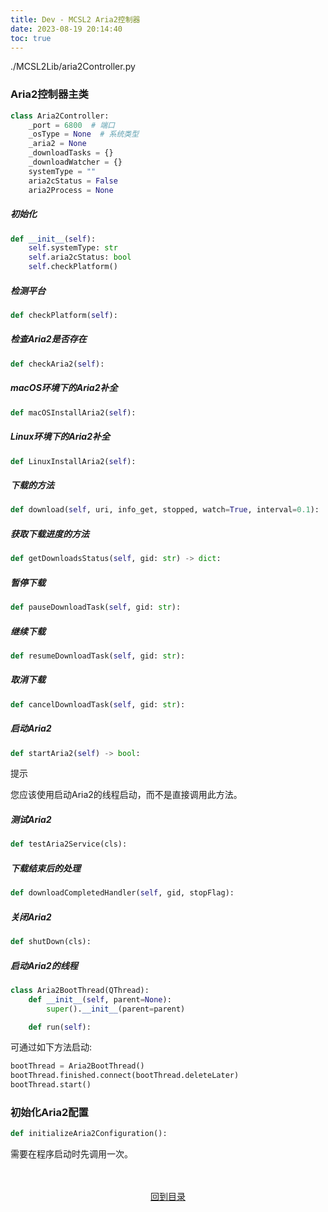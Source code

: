 ```yaml
---
title: Dev - MCSL2 Aria2控制器
date: 2023-08-19 20:14:40
toc: true
---
```

./MCSL2Lib/aria2Controller.py  
### Aria2控制器主类
```python
class Aria2Controller:
    _port = 6800  # 端口
    _osType = None  # 系统类型
    _aria2 = None
    _downloadTasks = {}
    _downloadWatcher = {}
    systemType = ""
    aria2cStatus = False
    aria2Process = None
```
##### 初始化
```python
def __init__(self):
    self.systemType: str
    self.aria2cStatus: bool
    self.checkPlatform()
```
##### 检测平台
```python
def checkPlatform(self):
```

##### 检查Aria2是否存在
```python
def checkAria2(self):
```

##### macOS环境下的Aria2补全
```python
def macOSInstallAria2(self):
```

##### Linux环境下的Aria2补全
```python
def LinuxInstallAria2(self):
```

##### 下载的方法
```python
def download(self, uri, info_get, stopped, watch=True, interval=0.1):
```

##### 获取下载进度的方法
```python
def getDownloadsStatus(self, gid: str) -> dict:
```

##### 暂停下载
```python
def pauseDownloadTask(self, gid: str):
```

##### 继续下载
```python
def resumeDownloadTask(self, gid: str):
```

##### 取消下载
```python
def cancelDownloadTask(self, gid: str):
```

##### 启动Aria2
```python
def startAria2(self) -> bool:
```
<div class="custom-block tip">
  <p class="custom-block-title">提示</p>
  <p class="custom-block-text">您应该使用启动Aria2的线程启动，而不是直接调用此方法。</p>
</div>

##### 测试Aria2
```python
def testAria2Service(cls):
```

##### 下载结束后的处理
```python
def downloadCompletedHandler(self, gid, stopFlag):
```

##### 关闭Aria2
```python
def shutDown(cls):
```

##### 启动Aria2的线程
```python
class Aria2BootThread(QThread):
    def __init__(self, parent=None):
        super().__init__(parent=parent)

    def run(self):
```
可通过如下方法启动:  
```python
bootThread = Aria2BootThread()
bootThread.finished.connect(bootThread.deleteLater)
bootThread.start()
```

### 初始化Aria2配置
```python
def initializeAria2Configuration():
```
需要在程序启动时先调用一次。

<div>
    <center>
        <br><br><a href="/MCSL2DevGuide">回到目录</a>
    </center>
</div>
